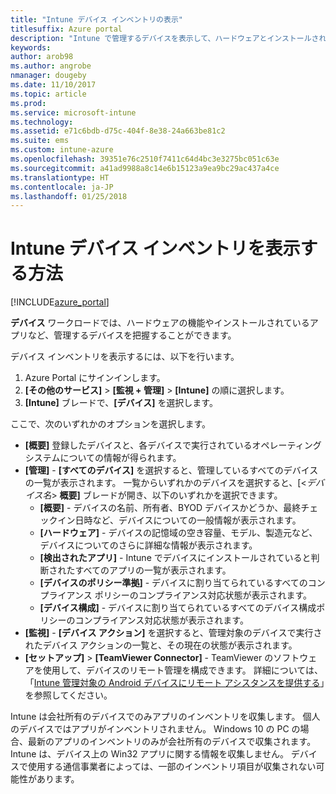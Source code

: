 ```yaml
---
title: "Intune デバイス インベントリの表示"
titlesuffix: Azure portal
description: "Intune で管理するデバイスを表示して、ハードウェアとインストールされているアプリを把握する方法について説明します。\""
keywords: 
author: arob98
ms.author: angrobe
nmanager: dougeby
ms.date: 11/10/2017
ms.topic: article
ms.prod: 
ms.service: microsoft-intune
ms.technology: 
ms.assetid: e71c6bdb-d75c-404f-8e38-24a663be81c2
ms.suite: ems
ms.custom: intune-azure
ms.openlocfilehash: 39351e76c2510f7411c64d4bc3e3275bc051c63e
ms.sourcegitcommit: a41ad9988a8c14e6b15123a9ea9bc29ac437a4ce
ms.translationtype: HT
ms.contentlocale: ja-JP
ms.lasthandoff: 01/25/2018
---
```

# <a name="how-to-view-intune-device-inventory"></a>Intune デバイス インベントリを表示する方法


[!INCLUDE[azure_portal](./includes/azure_portal.md)]

**デバイス** ワークロードでは、ハードウェアの機能やインストールされているアプリなど、管理するデバイスを把握することができます。 

デバイス インベントリを表示するには、以下を行います。

1. Azure Portal にサインインします。
2. **[その他のサービス]** > **[監視 + 管理]** > **[Intune]** の順に選択します。
3. **[Intune]** ブレードで、**[デバイス]** を選択します。

ここで、次のいずれかのオプションを選択します。

- **[概要]** 登録したデバイスと、各デバイスで実行されているオペレーティング システムについての情報が得られます。
- **[管理]** - **[すべてのデバイス]** を選択すると、管理しているすべてのデバイスの一覧が表示されます。
    一覧からいずれかのデバイスを選択すると、[<*デバイス名*> **概要]** ブレードが開き、以下のいずれかを選択できます。
    - **[概要]** - デバイスの名前、所有者、BYOD デバイスかどうか、最終チェックイン日時など、デバイスについての一般情報が表示されます。
    - **[ハードウェア]** - デバイスの記憶域の空き容量、モデル、製造元など、デバイスについてのさらに詳細な情報が表示されます。
    - **[検出されたアプリ]** - Intune でデバイスにインストールされていると判断されたすべてのアプリの一覧が表示されます。
    - **[デバイスのポリシー準拠]** - デバイスに割り当てられているすべてのコンプライアンス ポリシーのコンプライアンス対応状態が表示されます。
    - **[デバイス構成]** - デバイスに割り当てられているすべてのデバイス構成ポリシーのコンプライアンス対応状態が表示されます。
- **[監視]** - **[デバイス アクション]** を選択すると、管理対象のデバイスで実行されたデバイス アクションの一覧と、その現在の状態が表示されます。
- **[セットアップ]** > **[TeamViewer Connector]** - TeamViewer のソフトウェアを使用して、デバイスのリモート管理を構成できます。 詳細については、「[Intune 管理対象の Android デバイスにリモート アシスタンスを提供する](/intune/device-profile-android-teamviewer)」を参照してください。

Intune は会社所有のデバイスでのみアプリのインベントリを収集します。 個人のデバイスではアプリがインベントリされません。 Windows 10 の PC の場合、最新のアプリのインベントリのみが会社所有のデバイスで収集されます。 Intune は、デバイス上の Win32 アプリに関する情報を収集しません。 デバイスで使用する通信事業者によっては、一部のインベントリ項目が収集されない可能性があります。
